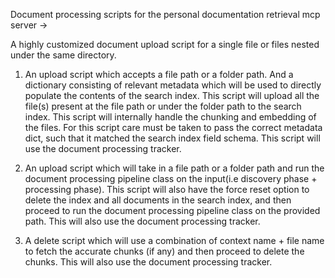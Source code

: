 Document processing scripts for the personal documentation retrieval mcp server ->

A highly customized document upload script for a single file or files nested under the same directory.

1. An upload script which accepts a file path or a folder path. And a dictionary consisting of relevant metadata which will be used to directly populate the contents of the search index.
   This script will upload all the file(s) present at the file path or under the folder path to the search index.
   This script will internally handle the chunking and embedding of the files.
   For this script care must be taken to pass the correct metadata dict, such that it matched the search index field schema.
   This script will use the document processing tracker.

2. An upload script which will take in a file path or a folder path and run the document processing pipeline class on the input(i.e discovery phase + processing phase). This script will also have the force reset option to delete the index and all documents in the search index, and then proceed to run the document processing pipeline class on the provided path.
   This will also use the document processing tracker.

3. A delete script which will use a combination of context name + file name to fetch the accurate chunks (if any) and then proceed to delete the chunks. This will also use the document processing tracker.
